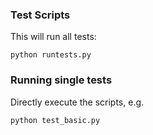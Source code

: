 ### Test Scripts

This will run all tests:

    python runtests.py


### Running single tests

Directly execute the scripts, e.g.


    python test_basic.py



